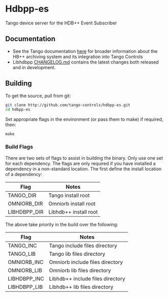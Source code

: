 # Hdbpp-es

Tango device server for the HDB++ Event Subscriber 

## Documentation

* See the Tango documentation [here](http://tango-controls.readthedocs.io/en/latest/administration/services/hdbpp/index.html#hdb-an-archiving-historian-service) for broader information about the HB++ archiving system and its integration into Tango Controls
* Libhdbpp [CHANGELOG.md](https://github.com/tango-controls/libhdbpp/blob/master/CHANGELOG.md) contains the latest changes both released and in development.

## Building

To get the source, pull from git:

```bash
git clone http://github.com/tango-controls/hdbpp-es.git  
cd hdbpp-es
```

Set appropriate flags in the environment (or pass them to make) if required, then:

```bashv
make
```

### Build Flags

There are two sets of flags to assist in building the binary. Only use one set for each dependency. The flags are only required if you have installed a dependency in a non-standard location. The first define the install location of a dependency:

| Flag | Notes |
|------|-------|
| TANGO_DIR | Tango install root |
| OMNIORB_DIR | Omniorb install root |
| LIBHDBPP_DIR | Libhdb++ install root |

The above take priority in the build over the following:

| Flag | Notes |
|------|-------|
| TANGO_INC | Tango include files directory |
| TANGO_LIB | Tango lib files directory |
| OMNIORB_INC | Omniorb include files directory
| OMNIORB_LIB | Omniorb lib files directory |
| LIBHDBPP_INC | Libhdb++ include files directory
| LIBHDBPP_LIB | Libhdb++ lib files directory |

